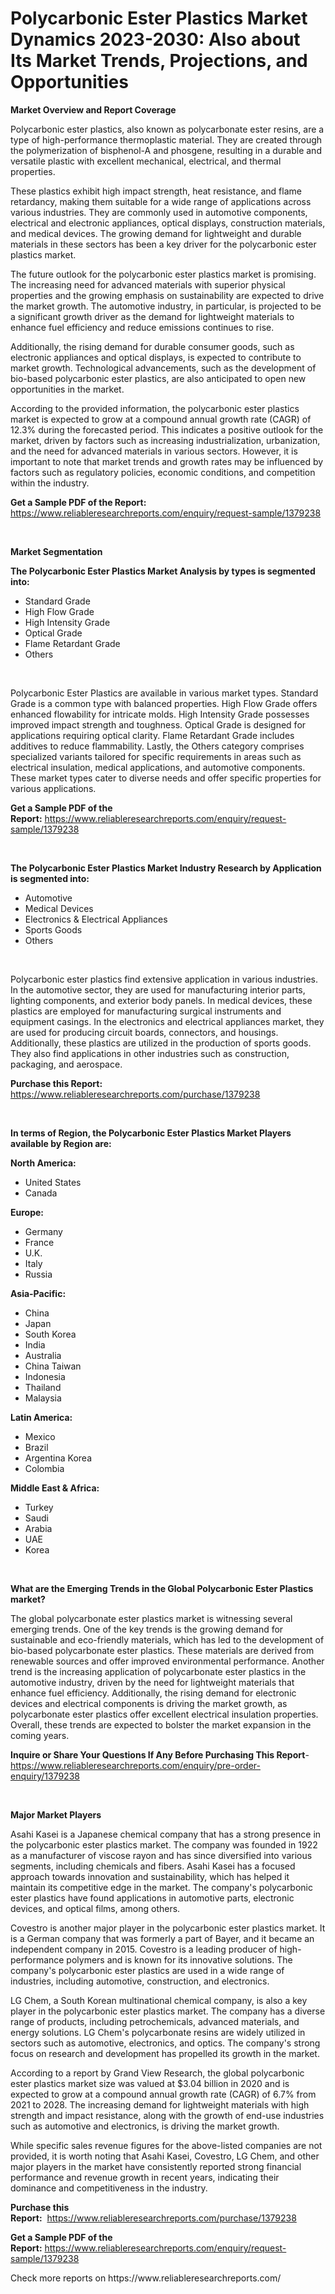 <p><h1>Polycarbonic Ester Plastics Market Dynamics 2023-2030: Also about Its Market Trends, Projections, and Opportunities</h1></p><p><strong>Market Overview and Report Coverage</strong></p>
<p><p>Polycarbonic ester plastics, also known as polycarbonate ester resins, are a type of high-performance thermoplastic material. They are created through the polymerization of bisphenol-A and phosgene, resulting in a durable and versatile plastic with excellent mechanical, electrical, and thermal properties.</p><p>These plastics exhibit high impact strength, heat resistance, and flame retardancy, making them suitable for a wide range of applications across various industries. They are commonly used in automotive components, electrical and electronic appliances, optical displays, construction materials, and medical devices. The growing demand for lightweight and durable materials in these sectors has been a key driver for the polycarbonic ester plastics market.</p><p>The future outlook for the polycarbonic ester plastics market is promising. The increasing need for advanced materials with superior physical properties and the growing emphasis on sustainability are expected to drive the market growth. The automotive industry, in particular, is projected to be a significant growth driver as the demand for lightweight materials to enhance fuel efficiency and reduce emissions continues to rise.</p><p>Additionally, the rising demand for durable consumer goods, such as electronic appliances and optical displays, is expected to contribute to market growth. Technological advancements, such as the development of bio-based polycarbonic ester plastics, are also anticipated to open new opportunities in the market.</p><p>According to the provided information, the polycarbonic ester plastics market is expected to grow at a compound annual growth rate (CAGR) of 12.3% during the forecasted period. This indicates a positive outlook for the market, driven by factors such as increasing industrialization, urbanization, and the need for advanced materials in various sectors. However, it is important to note that market trends and growth rates may be influenced by factors such as regulatory policies, economic conditions, and competition within the industry.</p></p>
<p><strong>Get a Sample PDF of the Report:</strong> <a href="https://www.reliableresearchreports.com/enquiry/request-sample/1379238">https://www.reliableresearchreports.com/enquiry/request-sample/1379238</a></p>
<p>&nbsp;</p>
<p><strong>Market Segmentation</strong></p>
<p><strong>The Polycarbonic Ester Plastics Market Analysis by types is segmented into:</strong></p>
<p><ul><li>Standard Grade</li><li>High Flow Grade</li><li>High Intensity Grade</li><li>Optical Grade</li><li>Flame Retardant Grade</li><li>Others</li></ul></p>
<p>&nbsp;</p>
<p><p>Polycarbonic Ester Plastics are available in various market types. Standard Grade is a common type with balanced properties. High Flow Grade offers enhanced flowability for intricate molds. High Intensity Grade possesses improved impact strength and toughness. Optical Grade is designed for applications requiring optical clarity. Flame Retardant Grade includes additives to reduce flammability. Lastly, the Others category comprises specialized variants tailored for specific requirements in areas such as electrical insulation, medical applications, and automotive components. These market types cater to diverse needs and offer specific properties for various applications.</p></p>
<p><strong>Get a Sample PDF of the Report:</strong>&nbsp;<a href="https://www.reliableresearchreports.com/enquiry/request-sample/1379238">https://www.reliableresearchreports.com/enquiry/request-sample/1379238</a></p>
<p>&nbsp;</p>
<p><strong>The Polycarbonic Ester Plastics Market Industry Research by Application is segmented into:</strong></p>
<p><ul><li>Automotive</li><li>Medical Devices</li><li>Electronics & Electrical Appliances</li><li>Sports Goods</li><li>Others</li></ul></p>
<p>&nbsp;</p>
<p><p>Polycarbonic ester plastics find extensive application in various industries. In the automotive sector, they are used for manufacturing interior parts, lighting components, and exterior body panels. In medical devices, these plastics are employed for manufacturing surgical instruments and equipment casings. In the electronics and electrical appliances market, they are used for producing circuit boards, connectors, and housings. Additionally, these plastics are utilized in the production of sports goods. They also find applications in other industries such as construction, packaging, and aerospace.</p></p>
<p><strong>Purchase this Report:</strong>&nbsp; <a href="https://www.reliableresearchreports.com/purchase/1379238">https://www.reliableresearchreports.com/purchase/1379238</a></p>
<p>&nbsp;</p>
<p><strong>In terms of Region, the Polycarbonic Ester Plastics Market Players available by Region are:</strong></p>
<p>
    <p> <strong> North America: </strong>
        <ul>
            <li>United States</li>
            <li>Canada</li>
        </ul>
        </p> 
    <p> <strong> Europe: </strong>
        <ul>
            <li>Germany</li>
            <li>France</li>
            <li>U.K.</li>
            <li>Italy</li>
            <li>Russia</li>
        </ul>
        </p> 
    <p> <strong> Asia-Pacific: </strong>
        <ul>
            <li>China</li>
            <li>Japan</li>
            <li>South Korea</li>
            <li>India</li>
            <li>Australia</li>
            <li>China Taiwan</li>
            <li>Indonesia</li>
            <li>Thailand</li>
            <li>Malaysia</li>
        </ul>
        </p> 
    <p> <strong> Latin America: </strong>
        <ul>
            <li>Mexico</li>
            <li>Brazil</li>
            <li>Argentina Korea</li>
            <li>Colombia</li>
        </ul>
        </p> 
    <p> <strong> Middle East & Africa: </strong>
        <ul>
            <li>Turkey</li>
            <li>Saudi</li>
            <li>Arabia</li>
            <li>UAE</li>
            <li>Korea</li>
        </ul>
    </p>
    </p>
<p>&nbsp;</p>
<p><strong>What are the Emerging Trends in the Global Polycarbonic Ester Plastics market?</strong></p>
<p><p>The global polycarbonate ester plastics market is witnessing several emerging trends. One of the key trends is the growing demand for sustainable and eco-friendly materials, which has led to the development of bio-based polycarbonate ester plastics. These materials are derived from renewable sources and offer improved environmental performance. Another trend is the increasing application of polycarbonate ester plastics in the automotive industry, driven by the need for lightweight materials that enhance fuel efficiency. Additionally, the rising demand for electronic devices and electrical components is driving the market growth, as polycarbonate ester plastics offer excellent electrical insulation properties. Overall, these trends are expected to bolster the market expansion in the coming years.</p></p>
<p><strong>Inquire or Share Your Questions If Any Before Purchasing This Report</strong>- <a href="https://www.reliableresearchreports.com/enquiry/pre-order-enquiry/1379238">https://www.reliableresearchreports.com/enquiry/pre-order-enquiry/1379238</a></p>
<p>&nbsp;</p>
<p><strong>Major Market Players</strong></p>
<p><p>Asahi Kasei is a Japanese chemical company that has a strong presence in the polycarbonic ester plastics market. The company was founded in 1922 as a manufacturer of viscose rayon and has since diversified into various segments, including chemicals and fibers. Asahi Kasei has a focused approach towards innovation and sustainability, which has helped it maintain its competitive edge in the market. The company's polycarbonic ester plastics have found applications in automotive parts, electronic devices, and optical films, among others.</p><p>Covestro is another major player in the polycarbonic ester plastics market. It is a German company that was formerly a part of Bayer, and it became an independent company in 2015. Covestro is a leading producer of high-performance polymers and is known for its innovative solutions. The company's polycarbonic ester plastics are used in a wide range of industries, including automotive, construction, and electronics. </p><p>LG Chem, a South Korean multinational chemical company, is also a key player in the polycarbonic ester plastics market. The company has a diverse range of products, including petrochemicals, advanced materials, and energy solutions. LG Chem's polycarbonate resins are widely utilized in sectors such as automotive, electronics, and optics. The company's strong focus on research and development has propelled its growth in the market.</p><p>According to a report by Grand View Research, the global polycarbonic ester plastics market size was valued at $3.04 billion in 2020 and is expected to grow at a compound annual growth rate (CAGR) of 6.7% from 2021 to 2028. The increasing demand for lightweight materials with high strength and impact resistance, along with the growth of end-use industries such as automotive and electronics, is driving the market growth.</p><p>While specific sales revenue figures for the above-listed companies are not provided, it is worth noting that Asahi Kasei, Covestro, LG Chem, and other major players in the market have consistently reported strong financial performance and revenue growth in recent years, indicating their dominance and competitiveness in the industry.</p></p>
<p><strong>Purchase this Report:</strong>&nbsp;&nbsp;<a href="https://www.reliableresearchreports.com/purchase/1379238">https://www.reliableresearchreports.com/purchase/1379238</a></p>
<p></p>
<p><strong>Get a Sample PDF of the Report:</strong>&nbsp;<a href="https://www.reliableresearchreports.com/enquiry/request-sample/1379238">https://www.reliableresearchreports.com/enquiry/request-sample/1379238</a></p>
<p>Check more reports on https://www.reliableresearchreports.com/</p>